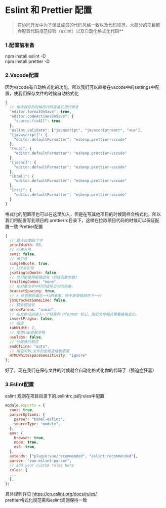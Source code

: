 # Eslint 和 Prettier 配置

>在协同开发中为了保证成员的代码风格一致以及代码规范，大部分的项目都会配置代码规范校验（eslint）以及自动化格式化代码**

### 1.配置前准备

npm install eslint -D  
npm install prettier -D

### 2.Vscode配置

因为vscode有自动格式化的功能，所以我们可以直接在vscode中的settings中配置，使我们保存文件的时候自动格式化

``` js
{
  // 每次保存的时候将代码按格式进行修复
  "editor.formatOnSave": true,
  "editor.codeActionsOnSave": {
    "source.fixAll": true
  },
  "eslint.validate": ["javascript", "javascriptreact", "vue"],
  "[javascript]": {
    "editor.defaultFormatter": "esbenp.prettier-vscode"
  },
  "[vue]": {
    "editor.defaultFormatter": "esbenp.prettier-vscode"
  },
  "[jsonc]": {
    "editor.defaultFormatter": "esbenp.prettier-vscode"
  },
  "[html]": {
    "editor.defaultFormatter": "esbenp.prettier-vscode"
  },
  "[css]": {
    "editor.defaultFormatter": "esbenp.prettier-vscode"
  }
}

```

格式化的配置项也可以在这里加入，但是在写其他项目的时候同样会格式化，所以我们将配置写到项目的.prettierrc目录下，这样在拉取项目代码的时候可以保证配置一致
Prettier配置

``` js  
{ 
  // 最大长度80个字
  printWidth: 80,
  // 行末分号
  semi: false,
  // 单引号 
  singleQuote: true,
  // JSX双引号
  jsxSingleQuote: false,
  // 尽可能使用尾随逗号（包括函数参数）
  trailingComma: "none",
  // 在对象文字中打印括号之间的空格。 
  bracketSpacing: true,
  // > 标签放在最后一行的末尾，而不是单独放在下一行 
  jsxBracketSameLine: false,
  // 箭头圆括号
  arrowParens: "avoid",
  // 在文件顶部插入一个特殊的 @format 标记，指定文件格式需要被格式化。
  insertPragma: false, 
  // 缩进 
  tabWidth: 2,
  // 使用tab还是空格 
  useTabs: false,
  // 行尾换行格式 
  endOfLine: "auto",
  // 指定HTML文件的全局空格敏感度
  HTMLWhitespaceSensitivity: "ignore"
};
```

好了，现在我们在保存文件的时候就会自动化格式化你的代码了（强迫症狂喜）

### 3.Eslint配置

eslint 规则在项目目录下的.eslintrc.js的rules中配置

``` js
module.exports = {
  root: true,
  parserOptions: {
    parser: "babel-eslint",
    sourceType: "module",
  },
  env: {
    browser: true,
    node: true,
    es6: true,
  },
  extends: ["plugin:vue/recommended", "eslint:recommended"],
  parser: "vue-eslint-parser",
  // add your custom rules here
  rules: {
  ...
  },
};

```

具体规则详见 <https://cn.eslint.org/docs/rules/>  
prettier格式化规范需和eslint规则保持一致
